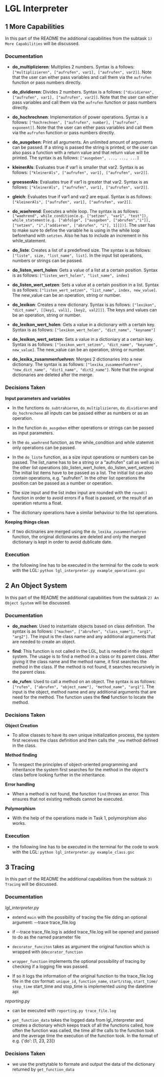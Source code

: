 # LGL Interpreter

## 1 More Capabilities

In this part of the README the additional capabilities from the subtask `1) More Capabilities` will be discussed.

### Documentation

- **do_multiplizieren**: Multiplies 2 numbers. Syntax is a follows: `["multiplizieren", ["aufrufen", var1], ["aufrufen", var2]]`. Note that the user can either pass variables and call them via the `aufrufen` function or pass numbers directly.

- **do_dividieren**: Divides 2 numbers. Syntax is a follows: `["dividieren", ["aufrufen", var1], ["aufrufen", var2]]`. Note that the user can either pass variables and call them via the `aufrufen` function or pass numbers directly.

- **do_hochrechnen**: Implementation of power operations. Syntax is a follows: `["hochrechnen", ["aufrufen", number], ["aufrufen", exponent]]`. Note that the user can either pass variables and call them via the `aufrufen` function or pass numbers directly.

- **do_ausgeben**: Print all arguments. An unlimited amount of arguments can be passed. If a string is passed the string is printed, or the user can also pass a function with a return value and that return value will be printed. The syntax is as follows: `["ausgeben", ..., ..., ...]`

- **kleinerAls**: Evaluates true if var1 is smaller that var2. Syntax is as follows: `["kleinerAls", ["aufrufen", var1], ["aufrufen", var2]]`.

- **groesserAls**: Evaluates true if var1 is greater that var2. Syntax is as follows: `["kleinerAls", ["aufrufen", var1], ["aufrufen", var2]]`.

- **gleich**: Evaluates true if var1 and var2 are equal. Syntax is as follows: `["kleinerAls", ["aufrufen", var1], ["aufrufen", var2]]`.

- **do_waehrend**: Executes a while loop. The syntax is as follows: `["waehrend", while_condition(e.g. ["setzen", "var1", "test"]), while_statement(e.g. ["abfolge", ["ausgeben", ["abrufen","i"]], ["setzen", "i",["addieren", ["abrufen", "i"], 1]]])]`. The user has to make sure to define the variable he is using in the while loop beforehand with `setzten`. Also he has to include an increment in his while_statement.

- **do_liste**: Creates a list of a predefined size. The syntax is as follows: `["liste", size, "list_name", list]`. In the input list operations, numbers or strings can be passed.

- **do_listen_wert_holen**: Gets a value of a list at a certain position. Syntax is as follows: `["listen_wert_holen", "list_name", index]`

- **do_listen_wert_setzen**: Sets a value at a certain position in a list. Syntax is as follows: `["listen_wert_setzen", "list_name", index, new_value]`. The new_value can be an operation, string or number.

- **do_lexikon**: Creates a new dictionary. Syntax is as follows: `["lexikon", "dict_name", [[key1, val1], [key2, val2]]]`. The keys and values can be an operation, string or number.

- **do_lexikon_wert_holen**: Gets a value in a dictionary with a certain key. Syntax is as follows: `["lexikon_wert_holen", "dict_name", "keyname"]`

- **do_lexikon_wert_setzen**: Sets a value in a dictioniary at a certain key. Syntax is as follows: `["lexikon_wert_setzen", "dict_name", "keyname", new_value]`. The new_value can be an operation, string or number.

- **do_lexika_zusammenfuehren**: Merges 2 dictionaries into a new dictionary. The syntax is as follows: `["lexika_zusammenfuehren", "new_dict_name", "dict1_name", "dict2_name"]`. Note that the original dictionaries are deleted after the merge.

### Decisions Taken

**Input parameters and variables**

- In the functions `do_subtrahieren`, `do_multiplizieren`, `do_dividieren` and `do_hochrechene` all inputs can be passed either as numbers or as an operation.

- In the function `do_ausgeben` either operations or strings can be passed as input parameters.

- In the `do_waehrend` function, as the while_condition and while statemnt only operations can be passed.

- In the `do_liste` function, as a size input operations or numbers can be passed. The list_name has to be a string or a "aufrufen" call as well as in the other list operations (do_listen_wert_holen, do_listen_wert_setzen) The initial list items have to be passed as a list. The initial list can also contain operations, e.g. "aufrufen". In the other list operations the position can be passed as a number or operation.

- The size input and the list index input are rounded with the `round()` function in order to avoid errors if a float is passed, or the result of an operation returns a float.

- The dictionary operations have a similar behaviour to the list operations.

**Keeping things clean**

- If two dictinaries are merged using the `do_lexika_zusammenfuehren` function, the original dictionaries are deleted and only the merged dictionary is kept in order to avoid dublicate date.

### Execution

- the following line has to be executed in the terminal for the code to work with the LGL: `python lgl_interpreter.py example_operations.gsc`

## 2 An Object System

In this part of the README the additional capabilities from the subtask `2) An Object System` will be discussed.

### Documentation

- **do_machen**: Used to instantiate objects based on class definition. The syntax is as follows: `["machen", ["abrufen", "class_name"], "arg1", "arg2"]`. The input is the class name and any additional arguments that are needed to create an object.

- **find**: This function is not called in the LGL, but is needed in the object system. The usage is to find a method in a class or its parent class. After giving it the class name and the method name, it first searches the method in the class. If the method is not found, it searches recursively in the parent class.

- **do_rufen**: Used to call a method on an object. The syntax is as follows: `["rufen", ["abrufen", "object_name"], "method_name", "arg1"]`. The input is the object, method name and any additional arguments that are need for the method. The function uses the **find** function to locate the method.

### Decisions Taken

**Object Creation**

- To allow classes to have its own unique initialization process, the system first receives the class definition and then calls the `_new` method defined in the class.

**Method finding**

- To respect the principles of object-oriented programming and inheritance the system first searches for the method in the object's class before looking further in the inheritance.

**Error handling**

- When a method is not found, the function `find` throws an error. This ensures that not existing methods cannot be executed.

**Polymorphism**

- With the help of the operations made in Task 1, polymorphism also works.

### Execution

- the following line has to be executed in the terminal for the code to work with the LGL: `python lgl_interpreter.py example_class.gsc`

## 3 Tracing

In this part of the README the additional capabilities from the subtask `3) Tracing` will be discussed.

### Documentation

_lgl_interpreter.py_

- extend `main` with the possibility of tracing the file dding an optional argument: --trace trace_file.log
- if --trace trace_file.log is added trace_file.log will be opened and passed to do as the named parameter file

- `decorator_funciton` takes as argument the original function which is wrapped with `@decorator_function`
- `wrapper_function` implements the optional possibility of tracing by checking if a logging file was passed.
- If so it logs the information of the original function to the trace_file.log file in the csv format: `unique_id`, `function_name`, `start/stop`, `start_time/ stop_time`
  start_time and stop_time is implemented using the datetime api

_reporting.py_

- can be executed with `reporting.py trace_file.log`

- `get_function_data` takes the logged data from lgl_interpreter and creates a dictionary which keeps track of all the functions called,
  how often the function was called, the time all the calls to the function took and the average time the execution of
  the function took. In the format of e.g. {'do': [1, 23, 23]}

### Decisions Taken

- we use the prettytable to formate and output the data of the dictionary returned by `get_function_data`
